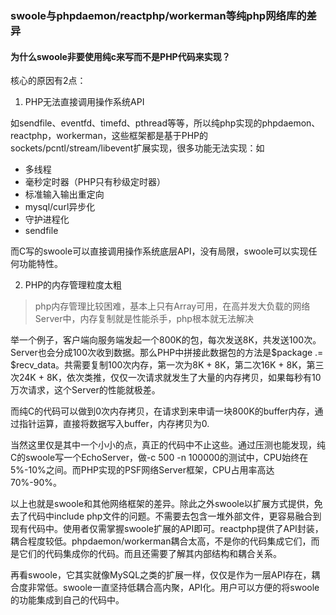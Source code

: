 ### swoole与phpdaemon/reactphp/workerman等纯php网络库的差异

#### 为什么swoole非要使用纯c来写而不是PHP代码来实现？

核心的原因有2点：

1. PHP无法直接调用操作系统API

如sendfile、eventfd、timefd、pthread等等，所以纯php实现的phpdaemon、reactphp，workerman，这些框架都是基于PHP的sockets/pcntl/stream/libevent扩展实现，很多功能无法实现：如

 * 多线程
 * 毫秒定时器（PHP只有秒级定时器）
 * 标准输入输出重定向
 * mysql/curl异步化
 * 守护进程化
 * sendfile

而C写的swoole可以直接调用操作系统底层API，没有局限，swoole可以实现任何功能特性。

2. PHP的内存管理粒度太粗

> php内存管理比较困难，基本上只有Array可用，在高并发大负载的网络Server中，内存复制就是性能杀手，php根本就无法解决

举一个例子，客户端向服务端发起一个800K的包，每次发送8K，共发送100次。Server也会分成100次收到数据。那么PHP中拼接此数据包的方法是$package .= $recv_data。共需要复制100次内存，第一次为8K + 8K，第二次16K + 8K，第三次24K + 8K，依次类推，仅仅一次请求就发生了大量的内存拷贝，如果每秒有10万次请求，这个Server的性能就极差。

而纯C的代码可以做到0次内存拷贝，在请求到来申请一块800K的buffer内存，通过指针运算，直接将数据写入buffer，内存拷贝为0.

当然这里仅是其中一个小小的点，真正的代码中不止这些。通过压测也能发现，纯C的swoole写一个EchoServer，做-c 500 -n 100000的测试中，CPU始终在5%-10%之间。而PHP实现的PSF网络Server框架，CPU占用率高达70%-90%。

以上也就是swoole和其他网络框架的差异。除此之外swoole以扩展方式提供，免去了代码中include php文件的问题。不需要去包含一堆外部文件，更容易融合到现有代码中。使用者仅需掌握swoole扩展的API即可。reactphp提供了API封装，耦合程度较低。phpdaemon/workerman耦合太高，不是你的代码集成它们，而是它们的代码集成你的代码。而且还需要了解其内部结构和耦合关系。

再看swoole，它其实就像MySQL之类的扩展一样，仅仅是作为一层API存在，耦合度非常低。swoole一直坚持低耦合高内聚，API化。用户可以方便的将swoole的功能集成到自己的代码中。

